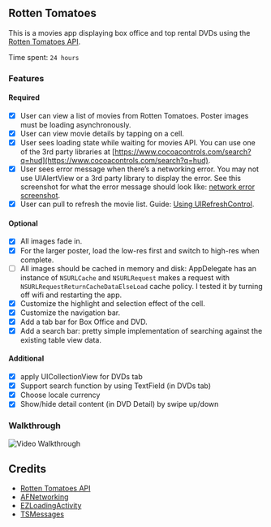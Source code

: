 ## Rotten Tomatoes

This is a movies app displaying box office and top rental DVDs using the [Rotten Tomatoes API](http://developer.rottentomatoes.com/docs/read/JSON).

Time spent: `24 hours`

### Features

#### Required

- [x] User can view a list of movies from Rotten Tomatoes. Poster images must be loading asynchronously.
- [x] User can view movie details by tapping on a cell.
- [x] User sees loading state while waiting for movies API. You can use one of the 3rd party libraries at [https://www.cocoacontrols.com/search?q=hud](https://www.cocoacontrols.com/search?q=hud).
- [x] User sees error message when there’s a networking error. You may not use UIAlertView or a 3rd party library to display the error. See this screenshot for what the error message should look like: [network error screenshot](http://forums.androidcentral.com/attachments/google-nexus-10-tablet/51236d1355614625t-facebook-network-error-no-internet-connection-screenshot_2012-12-15-15-15-05.png).
- [x] User can pull to refresh the movie list. Guide: [Using UIRefreshControl](http://courses.coderschool.vn/content/week_1/refresh_control).

#### Optional

- [x] All images fade in.
- [x] For the larger poster, load the low-res first and switch to high-res when complete.
- [ ] All images should be cached in memory and disk: AppDelegate has an instance of `NSURLCache` and `NSURLRequest` makes a request with `NSURLRequestReturnCacheDataElseLoad` cache policy. I tested it by turning off wifi and restarting the app.
- [x] Customize the highlight and selection effect of the cell.
- [x] Customize the navigation bar.
- [x] Add a tab bar for Box Office and DVD.
- [x] Add a search bar: pretty simple implementation of searching against the existing table view data.

#### Additional

* [x] apply UICollectionView for DVDs tab
* [x] Support search function by using TextField (in DVDs tab)
* [x] Choose locale currency
* [x] Show/hide detail content (in DVD Detail) by swipe up/down

### Walkthrough
![Video Walkthrough](http://i.imgur.com/Jb6wHlS.gifv)

Credits
---------
* [Rotten Tomatoes API](http://developer.rottentomatoes.com/docs/read/JSON)
* [AFNetworking](https://github.com/AFNetworking/AFNetworking)
* [EZLoadingActivity](https://github.com/goktugyil/EZLoadingActivity)
* [TSMessages](https://github.com/KrauseFx/TSMessages)
